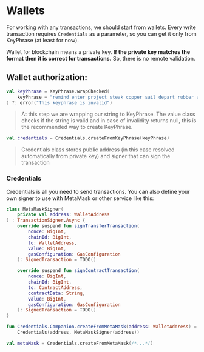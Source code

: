 # Wallets

For working with any transactions, we should start from wallets.
Every write transaction requires `Credentials` as a parameter,
so you can get it only from KeyPhrase (at least for now).

Wallet for blockchain means a private key.
**If the private key matches the format then it is correct for transactions.**
So, there is no remote validation.

## Wallet authorization:
```kotlin
val keyPhrase = KeyPhrase.wrapChecked(
    keyPhrase = "remind enter project steak copper sail depart rubber armor brisk color know"
) ?: error("This keyphrase is invalid")
```
> At this step we are wrapping our string to KeyPhrase.
The value class checks if the string is valid and
in case of invalidity returns null, this is the
recommended way to create KeyPhrase.

```kotlin
val credentials = Credentials.createFromKeyPhrase(keyPhrase)
```
> Credentials class stores public address (in this case resolved 
> automatically from private key) and signer that can sign the transaction

### Credentials

Credentials is all you need to send transactions. You can also define your own signer to use 
with MetaMask or other service like this:
```kotlin
class MetaMaskSigner(
    private val address: WalletAddress
) : TransactionSigner.Async {
    override suspend fun signTransferTransaction(
        nonce: BigInt,
        chainId: BigInt,
        to: WalletAddress,
        value: BigInt,
        gasConfiguration: GasConfiguration
    ): SignedTransaction = TODO()

    override suspend fun signContractTransaction(
        nonce: BigInt,
        chainId: BigInt,
        to: ContractAddress,
        contractData: String,
        value: BigInt,
        gasConfiguration: GasConfiguration
    ): SignedTransaction = TODO()
}

fun Credentials.Companion.createFromMetaMask(address: WalletAddress) = 
    Credentials(address, MetaMaskSigner(address))

val metaMask = Credentials.createFromMetaMask(/*...*/)
```
